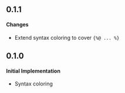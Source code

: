 ## 0.1.1

#### Changes
* Extend syntax coloring to cover `{%@ ... %}`

## 0.1.0

#### Initial Implementation
* Syntax coloring
